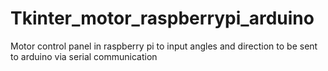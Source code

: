 # Tkinter_motor_raspberrypi_arduino
Motor control panel in raspberry pi to input angles and direction to be sent to arduino via serial communication
